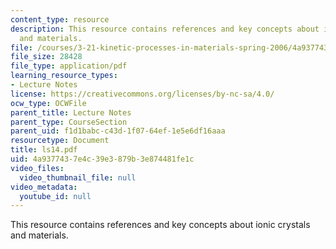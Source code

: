 ```yaml
---
content_type: resource
description: This resource contains references and key concepts about ionic crystals
  and materials.
file: /courses/3-21-kinetic-processes-in-materials-spring-2006/4a9377437e4c39e3879b3e874481fe1c_ls14.pdf
file_size: 28428
file_type: application/pdf
learning_resource_types:
- Lecture Notes
license: https://creativecommons.org/licenses/by-nc-sa/4.0/
ocw_type: OCWFile
parent_title: Lecture Notes
parent_type: CourseSection
parent_uid: f1d1babc-c43d-1f07-64ef-1e5e6df16aaa
resourcetype: Document
title: ls14.pdf
uid: 4a937743-7e4c-39e3-879b-3e874481fe1c
video_files:
  video_thumbnail_file: null
video_metadata:
  youtube_id: null
---
```

This resource contains references and key concepts about ionic crystals and materials.